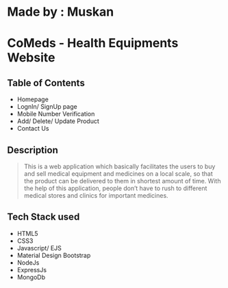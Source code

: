 # Made by : Muskan

<h1>CoMeds - Health Equipments Website</h1>

<h2>Table of Contents</h2>

* Homepage
* LognIn/ SignUp page
* Mobile Number Verification
* Add/ Delete/ Update Product
* Contact Us 


<h2>Description</h2>

> This is a web application which basically facilitates the users to buy and sell medical equipment and medicines on a local scale, so that the product can be delivered to them in shortest amount of time. With the help of this application, people don’t have to rush to different medical stores and clinics for important medicines.

<h2>Tech Stack used</h2>

* HTML5
* CSS3
* Javascript/ EJS
* Material Design Bootstrap
* NodeJs
* ExpressJs
* MongoDb
